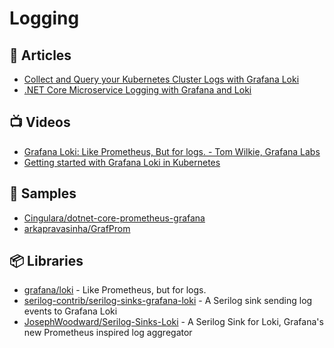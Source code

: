 # Logging

## 📕 Articles
- [Collect and Query your Kubernetes Cluster Logs with Grafana Loki](https://www.programmingwithwolfgang.com/collect-and-query-kubernetes-logs-with-grafana-loki)
- [.NET Core Microservice Logging with Grafana and Loki](https://medium.com/c-sharp-progarmming/net-core-microservice-logging-with-grafana-and-loki-92cd2783ed88)

## 📺 Videos
- [Grafana Loki: Like Prometheus, But for logs. - Tom Wilkie, Grafana Labs](https://www.youtube.com/watch?v=CQiawXlgabQ)
- [Getting started with Grafana Loki in Kubernetes](https://www.youtube.com/watch?v=UM8NiQLZ4K0)

## 🚀 Samples
- [Cingulara/dotnet-core-prometheus-grafana](https://github.com/Cingulara/dotnet-core-prometheus-grafana) 
- [arkapravasinha/GrafProm](https://github.com/arkapravasinha/GrafProm)

## 📦 Libraries
- [grafana/loki](https://github.com/grafana/loki) - Like Prometheus, but for logs.
- [serilog-contrib/serilog-sinks-grafana-loki](https://github.com/serilog-contrib/serilog-sinks-grafana-loki) - A Serilog sink sending log events to Grafana Loki
- [JosephWoodward/Serilog-Sinks-Loki](https://github.com/JosephWoodward/Serilog-Sinks-Loki) - A Serilog Sink for Loki, Grafana's new Prometheus inspired log aggregator